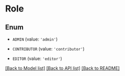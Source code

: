 # Role


## Enum

* `ADMIN` (value: `'admin'`)

* `CONTRIBUTOR` (value: `'contributor'`)

* `EDITOR` (value: `'editor'`)

[[Back to Model list]](../README.md#documentation-for-models) [[Back to API list]](../README.md#documentation-for-api-endpoints) [[Back to README]](../README.md)


